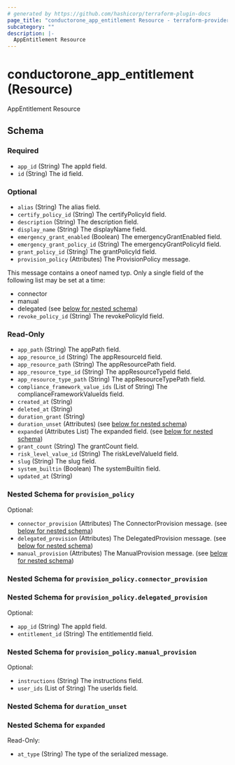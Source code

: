 ```yaml
---
# generated by https://github.com/hashicorp/terraform-plugin-docs
page_title: "conductorone_app_entitlement Resource - terraform-provider-conductorone"
subcategory: ""
description: |-
  AppEntitlement Resource
---
```


# conductorone_app_entitlement (Resource)

AppEntitlement Resource



<!-- schema generated by tfplugindocs -->
## Schema

### Required

- `app_id` (String) The appId field.
- `id` (String) The id field.

### Optional

- `alias` (String) The alias field.
- `certify_policy_id` (String) The certifyPolicyId field.
- `description` (String) The description field.
- `display_name` (String) The displayName field.
- `emergency_grant_enabled` (Boolean) The emergencyGrantEnabled field.
- `emergency_grant_policy_id` (String) The emergencyGrantPolicyId field.
- `grant_policy_id` (String) The grantPolicyId field.
- `provision_policy` (Attributes) The ProvisionPolicy message.

This message contains a oneof named typ. Only a single field of the following list may be set at a time:
  - connector
  - manual
  - delegated (see [below for nested schema](#nestedatt--provision_policy))
- `revoke_policy_id` (String) The revokePolicyId field.

### Read-Only

- `app_path` (String) The appPath field.
- `app_resource_id` (String) The appResourceId field.
- `app_resource_path` (String) The appResourcePath field.
- `app_resource_type_id` (String) The appResourceTypeId field.
- `app_resource_type_path` (String) The appResourceTypePath field.
- `compliance_framework_value_ids` (List of String) The complianceFrameworkValueIds field.
- `created_at` (String)
- `deleted_at` (String)
- `duration_grant` (String)
- `duration_unset` (Attributes) (see [below for nested schema](#nestedatt--duration_unset))
- `expanded` (Attributes List) The expanded field. (see [below for nested schema](#nestedatt--expanded))
- `grant_count` (String) The grantCount field.
- `risk_level_value_id` (String) The riskLevelValueId field.
- `slug` (String) The slug field.
- `system_builtin` (Boolean) The systemBuiltin field.
- `updated_at` (String)

<a id="nestedatt--provision_policy"></a>
### Nested Schema for `provision_policy`

Optional:

- `connector_provision` (Attributes) The ConnectorProvision message. (see [below for nested schema](#nestedatt--provision_policy--connector_provision))
- `delegated_provision` (Attributes) The DelegatedProvision message. (see [below for nested schema](#nestedatt--provision_policy--delegated_provision))
- `manual_provision` (Attributes) The ManualProvision message. (see [below for nested schema](#nestedatt--provision_policy--manual_provision))

<a id="nestedatt--provision_policy--connector_provision"></a>
### Nested Schema for `provision_policy.connector_provision`


<a id="nestedatt--provision_policy--delegated_provision"></a>
### Nested Schema for `provision_policy.delegated_provision`

Optional:

- `app_id` (String) The appId field.
- `entitlement_id` (String) The entitlementId field.


<a id="nestedatt--provision_policy--manual_provision"></a>
### Nested Schema for `provision_policy.manual_provision`

Optional:

- `instructions` (String) The instructions field.
- `user_ids` (List of String) The userIds field.



<a id="nestedatt--duration_unset"></a>
### Nested Schema for `duration_unset`


<a id="nestedatt--expanded"></a>
### Nested Schema for `expanded`

Read-Only:

- `at_type` (String) The type of the serialized message.
